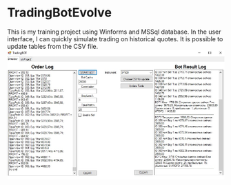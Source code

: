 # TradingBotEvolve
This is my training project using Winforms and MSSql database. In the user interface, I can quickly simulate trading on historical quotes. It is possible to update tables from the CSV file.
![](https://github.com/ConsoleWarrior/TradingBotEvolve/blob/main/Screen.jpg)
